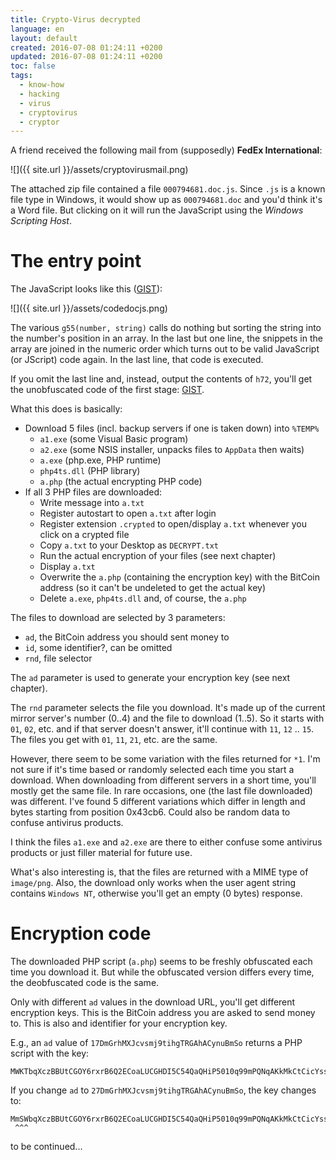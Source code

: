 ```yaml
---
title: Crypto-Virus decrypted
language: en
layout: default
created: 2016-07-08 01:24:11 +0200
updated: 2016-07-08 01:24:11 +0200
toc: false
tags:
  - know-how
  - hacking
  - virus
  - cryptovirus
  - cryptor
---
```

A friend received the following mail from (supposedly) **FedEx International**:

![]({{ site.url }}/assets/cryptovirusmail.png)

The attached zip file contained a file `000794681.doc.js`. Since `.js` is a
known file type in Windows, it would show up as `000794681.doc` and you'd think
it's a Word file. But clicking on it will run the JavaScript using the *Windows
Scripting Host*.


The entry point
===============
The JavaScript looks like this ([GIST](https://gist.github.com/mars3142/3fc6a5522fcb752cdcbde3a5c1bca434)):

![]({{ site.url }}/assets/codedocjs.png)

The various `g55(number, string)` calls do nothing but sorting the string into
the number's position in an array. In the last but one line, the snippets in
the array are joined in the numeric order which turns out to be valid
JavaScript (or JScript) code again. In the last line, that code is executed.

If you omit the last line and, instead, output the contents of `h72`, you'll
get the unobfuscated code of the first stage: [GIST](https://gist.github.com/mbirth/d21bf52a024d0634f731e90dca94d254).

What this does is basically:

* Download 5 files (incl. backup servers if one is taken down) into `%TEMP%`
  * `a1.exe` (some Visual Basic program)
  * `a2.exe` (some NSIS installer, unpacks files to `AppData` then waits)
  * `a.exe` (php.exe, PHP runtime)
  * `php4ts.dll` (PHP library)
  * `a.php` (the actual encrypting PHP code)
* If all 3 PHP files are downloaded:
  * Write message into `a.txt`
  * Register autostart to open `a.txt` after login
  * Register extension `.crypted` to open/display `a.txt` whenever you click on
    a crypted file
  * Copy `a.txt` to your Desktop as `DECRYPT.txt`
  * Run the actual encryption of your files (see next chapter)
  * Display `a.txt`
  * Overwrite the `a.php` (containing the encryption key) with the BitCoin
    address (so it can't be undeleted to get the actual key)
  * Delete `a.exe`, `php4ts.dll` and, of course, the `a.php`

The files to download are selected by 3 parameters:

* `ad`, the BitCoin address you should sent money to
* `id`, some identifier?, can be omitted
* `rnd`, file selector

The `ad` parameter is used to generate your encryption key (see next chapter).

The `rnd` parameter selects the file you download. It's made up of the current
mirror server's number (0..4) and the file to download (1..5). So it starts
with `01`, `02`, etc. and if that server doesn't answer, it'll continue with
`11`, `12` .. `15`. The files you get with `01`, `11`, `21`, etc. are the same.

However, there seem to be some variation with the files returned for `*1`. I'm
not sure if it's time based or randomly selected each time you start a
download. When downloading from different servers in a short time, you'll
mostly get the same file. In rare occasions, one (the last file downloaded)
was different. I've found 5 different variations which differ in length and
bytes starting from position 0x43cb6. Could also be random data to confuse
antivirus products.

I think the files `a1.exe` and `a2.exe` are there to either confuse some
antivirus products or just filler material for future use.

What's also interesting is, that the files are returned with a MIME type of
`image/png`. Also, the download only works when the user agent string
contains `Windows NT`, otherwise you'll get an empty (0 bytes) response.


Encryption code
===============

The downloaded PHP script (`a.php`) seems to be freshly obfuscated each time
you download it. But while the obfuscated version differs every time, the
deobfuscated code is the same.

Only with different `ad` values in the download URL, you'll get different
encryption keys. This is the BitCoin address you are asked to send money to.
This is also and identifier for your encryption key.

E.g., an `ad` value of `17DmGrhMXJcvsmj9tihgTRGAhACynuBmSo` returns a PHP
script with the key:

    MWKTbqXczBBUtCGOY6rxrB6Q2ECoaLUCGHDI5C54QaQHiP5010q99mPQNqAKkMkCtCicYss0uCCIDHPa5DiMDF6wYajvGFmaKJD4mtscEVSXPLUuduRStiug/kCCoA16swZZvi2c

If you change `ad` to `27DmGrhMXJcvsmj9tihgTRGAhACynuBmSo`, the key changes to:

    MmSWbqXczBBUtCGOY6rxrB6Q2ECoaLUCGHDI5C54QaQHiP5010q99mPQNqAKkMkCtCicYss0uCCIDHPa5DiMDF6wYajvGFmaKJD4mtscEVSXPLUuduRStiug/kCCoA16swZZvi2c
     ^^^


to be continued...
